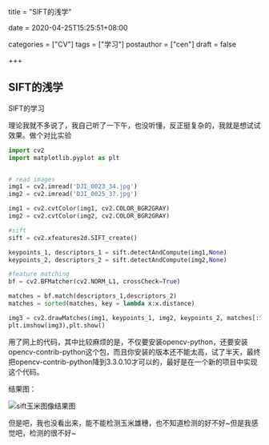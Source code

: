 title = "SIFT的浅学"

date = 2020-04-25T15:25:51+08:00

categories = ["CV"]
tags = ["学习"]
postauthor = ["cen"]
draft = false

+++

## SIFT的浅学



SIFT的学习

理论我就不多说了，我自己听了一下午，也没听懂，反正挺复杂的，我就是想试试效果。做个对比实验

```python
import cv2
import matplotlib.pyplot as plt


# read images
img1 = cv2.imread('DJI_0023_34.jpg')
img2 = cv2.imread('DJI_0025_37.jpg')

img1 = cv2.cvtColor(img1, cv2.COLOR_BGR2GRAY)
img2 = cv2.cvtColor(img2, cv2.COLOR_BGR2GRAY)

#sift
sift = cv2.xfeatures2d.SIFT_create()

keypoints_1, descriptors_1 = sift.detectAndCompute(img1,None)
keypoints_2, descriptors_2 = sift.detectAndCompute(img2,None)

#feature matching
bf = cv2.BFMatcher(cv2.NORM_L1, crossCheck=True)

matches = bf.match(descriptors_1,descriptors_2)
matches = sorted(matches, key = lambda x:x.distance)

img3 = cv2.drawMatches(img1, keypoints_1, img2, keypoints_2, matches[:50], img2, flags=2)
plt.imshow(img3),plt.show()
```

用了网上的代码，其中比较麻烦的是，不仅要安装opencv-python，还要安装opencv-contrib-python这个包，而且你安装的版本还不能太高，试了半天，最终把opencv-contrib-python降到3.3.0.10才可以的，最好是在一个新的项目中实现这个代码。

结果图：

![sift玉米图像结果图](H:\temp\hugo\sites\blog\content\fig\sift玉米图像结果图.PNG)

但是吧，我也没看出来，能不能检测玉米雄穗，也不知道检测的好不好~但是我感觉吧，检测的很不好~
